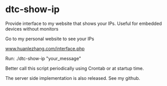 # dtc-show-ip
Provide interface to my website that shows your IPs. Useful for embedded devices without monitors

Go to my personal website to see your IPs

www.huanlezhang.com/interface.php

Run:
	./dtc-show-ip "your_message"

Better call this script periodically using Crontab or at startup time.

The server side implementation is also released. See my github.

